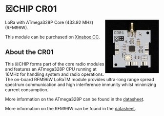 # ☒CHIP CR01
<img src="extras/CR01 V1.0.0.jpg" width="35%" height="auto" align="right">
LoRa with ATmega328P Core (433.92 MHz) (RFM96W).

This module can be purchased on [Xinabox CC](https://xinabox.cc/products/CR01/).

## About the CR01
This ☒CHIP forms part of the core radio modules and features an ATmega328P CPU running at 16MHz for handling system and radio operations. The on-board RFM96W LoRaTM module provides ultra-long range spread spectrum communication and high interference immunity whilst minimizing current consumption.

More information on the ATmega328P can be found in the [datasheet](http://www.atmel.com/images/Atmel-8271-8-bit-AVR-Microcontroller-ATmega48A-48PA-88A-88PA-168A-168PA-328-328P_datasheet_Complete.pdf).

More information on the RFM96W can be found in the [datasheet](http://www.hoperf.com/upload/rf/RFM95_96_97_98W.pdf).
